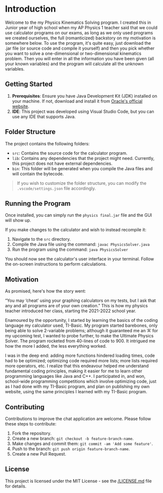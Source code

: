 # Introduction

Welcome to the my Physics Kinematics Solving program. I created this in Junior year of high school when my AP Physics 1 teacher said that we could use calculator programs on our exams, as long as we only used programs we created ourselves, the full (romanticized) backstory on my motivation is somewhere below. To use the program, it's quite easy, just download the .jar file (or source code and compile it yourself) and then you pick whether you want to solve a one-dimensional or two-dimensional kinematics problem. Then you will enter in all the information you have been given (all your known variables) and the program will calculate all the unknown variables.

## Getting Started

1. **Prerequisites**: Ensure you have Java Development Kit (JDK) installed on your machine. If not, download and install it from [Oracle's official website](https://www.oracle.com/java/technologies/javase-jdk11-downloads.html).
2. **IDE**: This project was developed using Visual Studio Code, but you can use any IDE that supports Java.

## Folder Structure

The project contains the following folders:

- `src`: Contains the source code for the calculator program.
- `lib`: Contains any dependencies that the project might need. Currently, this project does not have external dependencies.
- `bin`: This folder will be generated when you compile the Java files and will contain the bytecode.

> If you wish to customize the folder structure, you can modify the `.vscode/settings.json` file accordingly.

## Running the Program

Once installed, you can simply run the `physics final.jar` file and the GUI will show up.

If you make changes to the calculator and wish to instead recompile it:

1. Navigate to the `src` directory.
2. Compile the Java file using the command: `javac PhysicsSolver.java`
3. Run the program using the command: `java PhysicsSolver`

You should now see the calculator's user interface in your terminal. Follow the on-screen instructions to perform calculations.

## Motivation

As promised, here's how the story went:

“You may ‘cheat’ using your graphing calculators on my tests, but I ask that any and all programs are of your own creation.” This is how my physics teacher introduced her class, starting the 2021-2022 school year.

Enamoured by the opportunity, I started by learning the basics of the coding language my calculator used, TI-Basic. My program started barebones, only being able to solve 2-variable problems; although it guaranteed me an ‘A’ for my upcoming test, I wanted to probe further, to make the Ultimate Physics Solver. The program rocketed from 40-lines of code to 900. It intrigued me how the more I added, the less everything worked.

I was in the deep end: adding more functions hindered loading times, code had to be optimized; optimizing code required more lists; more lists required more operators, etc. I realize that this endeavour helped me understand fundamental coding principles, making it easier for me to learn other programming languages like Java and C++. I participated in, and won, school-wide programming competitions which involve optimizing code, just as I had done with my TI-Basic program, and plan on publishing my own website, using the same principles I learned with my TI-Basic program.

## Contributing

Contributions to improve the chat application are welcome. Please follow these steps to contribute:

1. Fork the repository.
2. Create a new branch: `git checkout -b feature-branch-name`.
3. Make changes and commit them: `git commit -am 'Add some feature'`.
4. Push to the branch: `git push origin feature-branch-name`.
5. Create a new Pull Request.

## License

This project is licensed under the MIT License - see the [/LICENSE.md](LICENSE) file for details.
